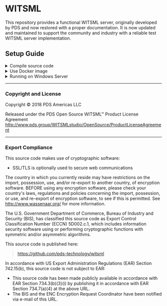 # WITSML

This repository provides a functional WITSML server, originally developed by PDS and
now restored with a proper documentation. It is now updated and maintained to support
the community and industry with a reliable test WITSML server implementation.

## Setup Guide

<details>

<summary>Compile source code</summary>

These setup steps have been tested on both Windows 10 and Windows 11. Follow these steps to set up and build the project:

1. **Install Prerequisites**:
    - Download **Visual Studio 2022** (tested with v17+) [here](https://visualstudio.microsoft.com/) and install.
    - Download **MongoDB** [here](https://www.mongodb.com/try/download/community) (tested with v8+), install and ensure it is running on port `27017`. **Not required for dockerization.**
      ![mongodb-compass](img/mongo-db-compass.png)
    - Download IIS **URL Rewrite** [here](https://www.iis.net/downloads/microsoft/url-rewrite) and install.

2. **Prepare Environment**:
    - Type "Turn Windows features on or off" in Start and open.
    - Turn on Internet Information Services (IIS).

      ![windows-feature-iis](img/windows-feature-iis.png)
    - Turn on some Application Development Features.

      ![windows-feature-application-development-features](img/windows-feature-application-development-features.png)
    - Turn on HTTP Activation.

      ![windows-feature-http-activation](img/windows-feature-http-activation.png)

3. **Build the Project**:
    - Run Visual Studio as Administrator.
    - Make sure to finish installing your project components.
      ![visual-studio-install-components](img/visual-studio-install-components.png)
    - Restore NuGet packages.
      ![visual-studio-install-nuget-packages](img/visual-studio-install-nuget-packages.png)
    - Select "Release" and run "Build > Rebuild Solution":
      ![visual-studio-build-release](img/visual-studio-build-release.png)

4. **Configure IIS Server**:
    - Open IIS Manager and Add Website by right-click on Sites.
      ![iis-add-site](img/iis-add-site.png)
    - Add any site name, set physical path to `<Project-Path>\src\Store` and set your desired port.
      ![iis-add-site2](img/iis-add-site2.png)
    - Add permissions to `<Project-Path>\src\Store` (by right-click on the folder) to IUSR.
      ![iis-add-permission](img/iis-add-permission.png)

5. **Add a User**:
    - Open PowerShell in the `.\src\Store.UserAdmin\bin` folder.
    - Add a user with your desired credentials:
      ```sh
      .\PDS.WITSMLstudio.Store.UserAdmin.exe add -u <Your-Username> -p <Your-Password> -e <Your-Email>
      ```
      ![powershell-create-user](img/powershell-create-user.png)

🎉 By completing these steps, the project should be successfully set up and ready for use. 🎉

If you want to containerize the server, follow these steps:

6. **Enable Windows Features for Containers**:
    - Open PowerShell as Administrator and run the following command to enable the required Windows features:
      ```sh
      Enable-WindowsOptionalFeature -Online -FeatureName $("Microsoft-Hyper-V", "Containers") -All
      ```
    - Restart your system if required.

7. **Install and Configure Docker**:
    - Download [Docker Desktop](https://www.docker.com/products/docker-desktop/) (tested on v4.41+) and install.
    - Ensure Docker is running in **Windows Containers** mode. You can switch to Windows Containers by right-clicking the Docker icon in the system tray and selecting "Switch to Windows Containers."

8. **Build and Run the Docker Container**:
    - Open a terminal in this directory and run the following command to build and start the container:
      ```sh
      docker-compose up --build
      ```
    - Once the container is running, the server will be accessible at `http://localhost:8080`.

9. **Add a User**:
    - Open container PowerShell by running the following command:
      ```sh
      docker exec -it <Your-Container-Name> powershell
      ```
    - Add a user with your desired credentials:
      ```sh
      .\Store.UserAdmin\bin\PDS.WITSMLstudio.Store.UserAdmin.exe add -u <Your-Username> -p <Your-Password> -e <Your-Email>
      ```
      ![powershell-create-user](img/powershell-create-user.png)

Access the server at `http://localhost:8080/api/soap` using:
- **Username**: `<Your-Username>`
- **Password**: `<Your-Password>`

Use [PDS WITSMLstudio Desktop](https://witsml.pds.technology/studio/) if no client is available.

![witsmlstudio-connection](img/witsmlstudio-connection.png)

</details>

<details>

<summary>Use Docker image</summary>

Make sure to enable the required Windows features and restart your system if required:
```sh
Enable-WindowsOptionalFeature -Online -FeatureName $("Microsoft-Hyper-V", "Containers") -All
```

To run the WITSML server with a MongoDB backend, follow one of the two setup methods below:

1. **Run your container by one of the following method**:

    1. **Use docker compose**:

        You can easily deploy the WITSML server and MongoDB using Docker Compose. Below is the configuration:

          ```yaml
          services:
            iis:
              image: nazebzurati/witsml:latest
              ports:
                - "8080:80"
              depends_on:
                - mongodb
              networks:
                - witsml-network

            mongodb:
              image: mongo:6.0
              container_name: mongodb
              ports:
                - "27017:27017"
              networks:
                - witsml-network

          networks:
            witsml-network:
          ```

    2. **Use command**:

        Alternatively, you can set up the server and MongoDB with a single command. Run the following commands:

        ```sh
        docker network create --driver nat witsml-network
        docker run -d --name mongodb --network witsml-network -p 27017:27017 mongo:6.0
        docker run -d --name witsml --network witsml-network -p 8080:80 nazebzurati/witsml:latest
        ```
2. **Setup your container**:

    Once the container is running, you'll need to complete some setup steps:

    - Access the container's PowerShell: \
      Run the following command to open a PowerShell session within the container:

      ```sh
      docker exec -it witsml powershell
      ```

    - Add a User: \
      To add a user with your desired credentials, run the following command:

      ```sh
      .\Store.UserAdmin\bin\PDS.WITSMLstudio.Store.UserAdmin.exe add -u <Your-Username> -p <Your-Password> -e <Your-Email>
      ```

Access the server at `http://localhost:8080/api/soap` using:
- **Username**: `<Your-Username>`
- **Password**: `<Your-Password>`

Use [PDS WITSMLstudio Desktop](https://witsml.pds.technology/studio/) if no client is available.

![witsmlstudio-connection](img/witsmlstudio-connection.png)

</details>

<details>

<summary>Running on Windows Server</summary>

These setup steps have been tested on Windows Server 2022 (Standard). Follow these steps to set up the server:

1. **Install MongoDB**:
    - Download **MongoDB** [here](https://www.mongodb.com/try/download/community) (tested with v8+), install and ensure it is running on port `27017`.
    - Download IIS **URL Rewrite** [here](https://www.iis.net/downloads/microsoft/url-rewrite) and install.

2. **Install required Windows features using PowerShell**:
    ```sh
    dism /online /enable-feature /featurename:IIS-ASPNET45 /all 
    dism /online /enable-feature /featurename:IIS-ApplicationDevelopment /all 
    dism /online /enable-feature /featurename:IIS-NetFxExtensibility45 /all 
    dism /online /enable-feature /featurename:IIS-ISAPIExtensions /all 
    dism /online /enable-feature /featurename:IIS-ISAPIFilter /all 
    dism /online /enable-feature /featurename:WCF-HTTP-Activation45 /all 
    dism /online /enable-feature /featurename:NetFx4Extended-ASPNET45 /all 
    dism /online /enable-feature /featurename:IIS-WebSockets /all 
    dism /online /enable-feature /featurename:IIS-ApplicationInit /all 
    ```

3. **Setup WITSML server**:
    - Download [wwwroot.zip](https://github.com/nazebzurati/witsml/releases/download/r250505/wwwroot.zip) into `Downloads` folder and extract it.
    - Download [Store.UserAdmin.zip](https://github.com/nazebzurati/witsml/releases/download/r250505/Store.UserAdmin.zip) into `Documents` folder and extract it.
    - Copy the content of `C:\Users\Administrator\Downloads\wwwroot` into `C:\inetpub\wwwroot`.
    - Add a user with your desired credentials, run the following command in PowerShell:

      ```sh
      C:\Users\Administrator\Documents\Store.UserAdmin\PDS.WITSMLstudio.Store.UserAdmin.exe add -u <Your-Username> -p <Your-Password> -e <Your-Email>
      ```

Access the server at `http://<Your-Server-IP>:80/api/soap` using:
- **Username**: `<Your-Username>`
- **Password**: `<Your-Password>`

Use [PDS WITSMLstudio Desktop](https://witsml.pds.technology/studio/) if no client is available.

![witsmlstudio-connection](img/witsmlstudio-connection.png)

</details>

---

### Copyright and License
Copyright &copy; 2018 PDS Americas LLC

Released under the PDS Open Source WITSML™ Product License Agreement
http://www.pds.group/WITSMLstudio/OpenSource/ProductLicenseAgreement

---

### Export Compliance

This source code makes use of cryptographic software:
- SSL/TLS is optionally used to secure web communications

The country in which you currently reside may have restrictions on the import, possession,
use, and/or re-export to another country, of encryption software.  BEFORE using any
encryption software, please check your country's laws, regulations and policies concerning
the import, possession, or use, and re-export of encryption software, to see if this is
permitted.  See <http://www.wassenaar.org/> for more information.

The U.S. Government Department of Commerce, Bureau of Industry and Security (BIS), has
classified this source code as Export Control Classification Number (ECCN) 5D002.c.1, which
includes information security software using or performing cryptographic functions with
symmetric and/or asymmetric algorithms.

This source code is published here:
> https://github.com/pds-technology/witsml

In accordance with US Export Administration Regulations (EAR) Section 742.15(b), this
source code is not subject to EAR:
 - This source code has been made publicly available in accordance with EAR Section
   734.3(b)(3)(i) by publishing it in accordance with EAR Section 734.7(a)(4) at the above
   URL.
 - The BIS and the ENC Encryption Request Coordinator have been notified via e-mail of this
   URL.

